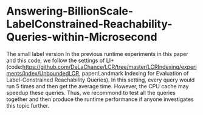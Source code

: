 # Answering-BillionScale-LabelConstrained-Reachability-Queries-within-Microsecond
The small label version
In the previous runtime experiments in this paper and this code, we follow the settings of LI+ (code:https://github.com/DeLaChance/LCR/tree/master/LCRIndexing/experiments/Index/UnboundedLCR, paper:Landmark Indexing for Evaluation of Label-Constrained Reachability Queries). In this setting, every query would run 5 times and then get the average time. However, the CPU cache may speedup these queries. Thus, we recommond to test all the queries together and then produce the runtime performance if anyone investigates this topic further.
